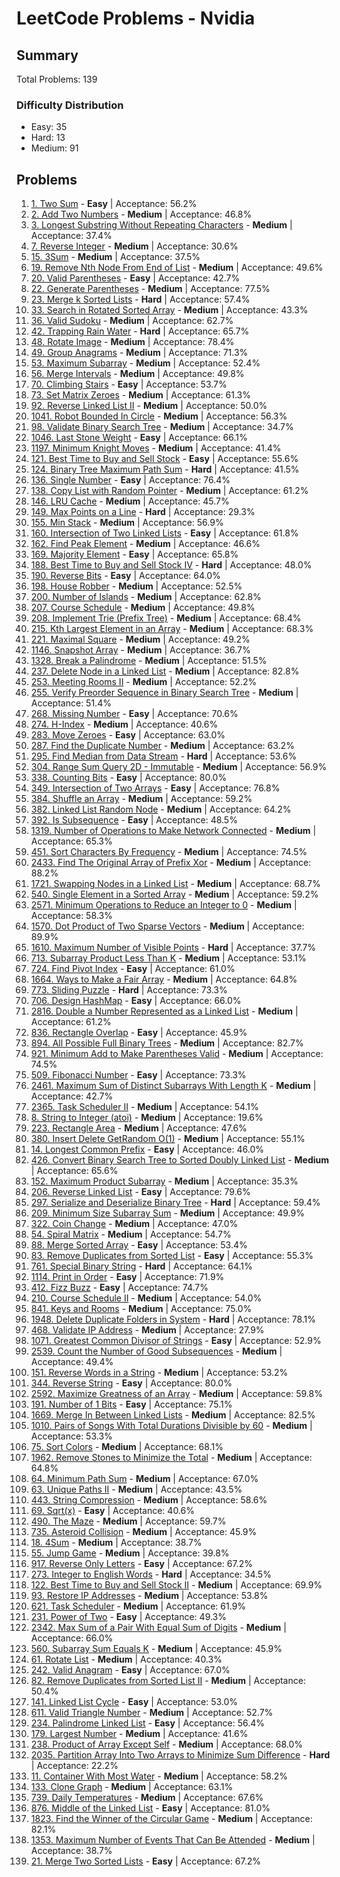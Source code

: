 # LeetCode Problems - Nvidia

## Summary
Total Problems: 139

### Difficulty Distribution

- Easy: 35
- Hard: 13
- Medium: 91

## Problems

1. [1. Two Sum](https://leetcode.com/problems/two-sum/) - **Easy** | Acceptance: 56.2%
2. [2. Add Two Numbers](https://leetcode.com/problems/add-two-numbers/) - **Medium** | Acceptance: 46.8%
3. [3. Longest Substring Without Repeating Characters](https://leetcode.com/problems/longest-substring-without-repeating-characters/) - **Medium** | Acceptance: 37.4%
4. [7. Reverse Integer](https://leetcode.com/problems/reverse-integer/) - **Medium** | Acceptance: 30.6%
5. [15. 3Sum](https://leetcode.com/problems/3sum/) - **Medium** | Acceptance: 37.5%
6. [19. Remove Nth Node From End of List](https://leetcode.com/problems/remove-nth-node-from-end-of-list/) - **Medium** | Acceptance: 49.6%
7. [20. Valid Parentheses](https://leetcode.com/problems/valid-parentheses/) - **Easy** | Acceptance: 42.7%
8. [22. Generate Parentheses](https://leetcode.com/problems/generate-parentheses/) - **Medium** | Acceptance: 77.5%
9. [23. Merge k Sorted Lists](https://leetcode.com/problems/merge-k-sorted-lists/) - **Hard** | Acceptance: 57.4%
10. [33. Search in Rotated Sorted Array](https://leetcode.com/problems/search-in-rotated-sorted-array/) - **Medium** | Acceptance: 43.3%
11. [36. Valid Sudoku](https://leetcode.com/problems/valid-sudoku/) - **Medium** | Acceptance: 62.7%
12. [42. Trapping Rain Water](https://leetcode.com/problems/trapping-rain-water/) - **Hard** | Acceptance: 65.7%
13. [48. Rotate Image](https://leetcode.com/problems/rotate-image/) - **Medium** | Acceptance: 78.4%
14. [49. Group Anagrams](https://leetcode.com/problems/group-anagrams/) - **Medium** | Acceptance: 71.3%
15. [53. Maximum Subarray](https://leetcode.com/problems/maximum-subarray/) - **Medium** | Acceptance: 52.4%
16. [56. Merge Intervals](https://leetcode.com/problems/merge-intervals/) - **Medium** | Acceptance: 49.8%
17. [70. Climbing Stairs](https://leetcode.com/problems/climbing-stairs/) - **Easy** | Acceptance: 53.7%
18. [73. Set Matrix Zeroes](https://leetcode.com/problems/set-matrix-zeroes/) - **Medium** | Acceptance: 61.3%
19. [92. Reverse Linked List II](https://leetcode.com/problems/reverse-linked-list-ii/) - **Medium** | Acceptance: 50.0%
20. [1041. Robot Bounded In Circle](https://leetcode.com/problems/robot-bounded-in-circle/) - **Medium** | Acceptance: 56.3%
21. [98. Validate Binary Search Tree](https://leetcode.com/problems/validate-binary-search-tree/) - **Medium** | Acceptance: 34.7%
22. [1046. Last Stone Weight](https://leetcode.com/problems/last-stone-weight/) - **Easy** | Acceptance: 66.1%
23. [1197. Minimum Knight Moves](https://leetcode.com/problems/minimum-knight-moves/) - **Medium** | Acceptance: 41.4%
24. [121. Best Time to Buy and Sell Stock](https://leetcode.com/problems/best-time-to-buy-and-sell-stock/) - **Easy** | Acceptance: 55.6%
25. [124. Binary Tree Maximum Path Sum](https://leetcode.com/problems/binary-tree-maximum-path-sum/) - **Hard** | Acceptance: 41.5%
26. [136. Single Number](https://leetcode.com/problems/single-number/) - **Easy** | Acceptance: 76.4%
27. [138. Copy List with Random Pointer](https://leetcode.com/problems/copy-list-with-random-pointer/) - **Medium** | Acceptance: 61.2%
28. [146. LRU Cache](https://leetcode.com/problems/lru-cache/) - **Medium** | Acceptance: 45.7%
29. [149. Max Points on a Line](https://leetcode.com/problems/max-points-on-a-line/) - **Hard** | Acceptance: 29.3%
30. [155. Min Stack](https://leetcode.com/problems/min-stack/) - **Medium** | Acceptance: 56.9%
31. [160. Intersection of Two Linked Lists](https://leetcode.com/problems/intersection-of-two-linked-lists/) - **Easy** | Acceptance: 61.8%
32. [162. Find Peak Element](https://leetcode.com/problems/find-peak-element/) - **Medium** | Acceptance: 46.6%
33. [169. Majority Element](https://leetcode.com/problems/majority-element/) - **Easy** | Acceptance: 65.8%
34. [188. Best Time to Buy and Sell Stock IV](https://leetcode.com/problems/best-time-to-buy-and-sell-stock-iv/) - **Hard** | Acceptance: 48.0%
35. [190. Reverse Bits](https://leetcode.com/problems/reverse-bits/) - **Easy** | Acceptance: 64.0%
36. [198. House Robber](https://leetcode.com/problems/house-robber/) - **Medium** | Acceptance: 52.5%
37. [200. Number of Islands](https://leetcode.com/problems/number-of-islands/) - **Medium** | Acceptance: 62.8%
38. [207. Course Schedule](https://leetcode.com/problems/course-schedule/) - **Medium** | Acceptance: 49.8%
39. [208. Implement Trie (Prefix Tree)](https://leetcode.com/problems/implement-trie-prefix-tree/) - **Medium** | Acceptance: 68.4%
40. [215. Kth Largest Element in an Array](https://leetcode.com/problems/kth-largest-element-in-an-array/) - **Medium** | Acceptance: 68.3%
41. [221. Maximal Square](https://leetcode.com/problems/maximal-square/) - **Medium** | Acceptance: 49.2%
42. [1146. Snapshot Array](https://leetcode.com/problems/snapshot-array/) - **Medium** | Acceptance: 36.7%
43. [1328. Break a Palindrome](https://leetcode.com/problems/break-a-palindrome/) - **Medium** | Acceptance: 51.5%
44. [237. Delete Node in a Linked List](https://leetcode.com/problems/delete-node-in-a-linked-list/) - **Medium** | Acceptance: 82.8%
45. [253. Meeting Rooms II](https://leetcode.com/problems/meeting-rooms-ii/) - **Medium** | Acceptance: 52.2%
46. [255. Verify Preorder Sequence in Binary Search Tree](https://leetcode.com/problems/verify-preorder-sequence-in-binary-search-tree/) - **Medium** | Acceptance: 51.4%
47. [268. Missing Number](https://leetcode.com/problems/missing-number/) - **Easy** | Acceptance: 70.6%
48. [274. H-Index](https://leetcode.com/problems/h-index/) - **Medium** | Acceptance: 40.6%
49. [283. Move Zeroes](https://leetcode.com/problems/move-zeroes/) - **Easy** | Acceptance: 63.0%
50. [287. Find the Duplicate Number](https://leetcode.com/problems/find-the-duplicate-number/) - **Medium** | Acceptance: 63.2%
51. [295. Find Median from Data Stream](https://leetcode.com/problems/find-median-from-data-stream/) - **Hard** | Acceptance: 53.6%
52. [304. Range Sum Query 2D - Immutable](https://leetcode.com/problems/range-sum-query-2d-immutable/) - **Medium** | Acceptance: 56.9%
53. [338. Counting Bits](https://leetcode.com/problems/counting-bits/) - **Easy** | Acceptance: 80.0%
54. [349. Intersection of Two Arrays](https://leetcode.com/problems/intersection-of-two-arrays/) - **Easy** | Acceptance: 76.8%
55. [384. Shuffle an Array](https://leetcode.com/problems/shuffle-an-array/) - **Medium** | Acceptance: 59.2%
56. [382. Linked List Random Node](https://leetcode.com/problems/linked-list-random-node/) - **Medium** | Acceptance: 64.2%
57. [392. Is Subsequence](https://leetcode.com/problems/is-subsequence/) - **Easy** | Acceptance: 48.5%
58. [1319. Number of Operations to Make Network Connected](https://leetcode.com/problems/number-of-operations-to-make-network-connected/) - **Medium** | Acceptance: 65.3%
59. [451. Sort Characters By Frequency](https://leetcode.com/problems/sort-characters-by-frequency/) - **Medium** | Acceptance: 74.5%
60. [2433. Find The Original Array of Prefix Xor](https://leetcode.com/problems/find-the-original-array-of-prefix-xor/) - **Medium** | Acceptance: 88.2%
61. [1721. Swapping Nodes in a Linked List](https://leetcode.com/problems/swapping-nodes-in-a-linked-list/) - **Medium** | Acceptance: 68.7%
62. [540. Single Element in a Sorted Array](https://leetcode.com/problems/single-element-in-a-sorted-array/) - **Medium** | Acceptance: 59.2%
63. [2571. Minimum Operations to Reduce an Integer to 0](https://leetcode.com/problems/minimum-operations-to-reduce-an-integer-to-0/) - **Medium** | Acceptance: 58.3%
64. [1570. Dot Product of Two Sparse Vectors](https://leetcode.com/problems/dot-product-of-two-sparse-vectors/) - **Medium** | Acceptance: 89.9%
65. [1610. Maximum Number of Visible Points](https://leetcode.com/problems/maximum-number-of-visible-points/) - **Hard** | Acceptance: 37.7%
66. [713. Subarray Product Less Than K](https://leetcode.com/problems/subarray-product-less-than-k/) - **Medium** | Acceptance: 53.1%
67. [724. Find Pivot Index](https://leetcode.com/problems/find-pivot-index/) - **Easy** | Acceptance: 61.0%
68. [1664. Ways to Make a Fair Array](https://leetcode.com/problems/ways-to-make-a-fair-array/) - **Medium** | Acceptance: 64.8%
69. [773. Sliding Puzzle](https://leetcode.com/problems/sliding-puzzle/) - **Hard** | Acceptance: 73.3%
70. [706. Design HashMap](https://leetcode.com/problems/design-hashmap/) - **Easy** | Acceptance: 66.0%
71. [2816. Double a Number Represented as a Linked List](https://leetcode.com/problems/double-a-number-represented-as-a-linked-list/) - **Medium** | Acceptance: 61.2%
72. [836. Rectangle Overlap](https://leetcode.com/problems/rectangle-overlap/) - **Easy** | Acceptance: 45.9%
73. [894. All Possible Full Binary Trees](https://leetcode.com/problems/all-possible-full-binary-trees/) - **Medium** | Acceptance: 82.7%
74. [921. Minimum Add to Make Parentheses Valid](https://leetcode.com/problems/minimum-add-to-make-parentheses-valid/) - **Medium** | Acceptance: 74.5%
75. [509. Fibonacci Number](https://leetcode.com/problems/fibonacci-number/) - **Easy** | Acceptance: 73.3%
76. [2461. Maximum Sum of Distinct Subarrays With Length K](https://leetcode.com/problems/maximum-sum-of-distinct-subarrays-with-length-k/) - **Medium** | Acceptance: 42.7%
77. [2365. Task Scheduler II](https://leetcode.com/problems/task-scheduler-ii/) - **Medium** | Acceptance: 54.1%
78. [8. String to Integer (atoi)](https://leetcode.com/problems/string-to-integer-atoi/) - **Medium** | Acceptance: 19.6%
79. [223. Rectangle Area](https://leetcode.com/problems/rectangle-area/) - **Medium** | Acceptance: 47.6%
80. [380. Insert Delete GetRandom O(1)](https://leetcode.com/problems/insert-delete-getrandom-o1/) - **Medium** | Acceptance: 55.1%
81. [14. Longest Common Prefix](https://leetcode.com/problems/longest-common-prefix/) - **Easy** | Acceptance: 46.0%
82. [426. Convert Binary Search Tree to Sorted Doubly Linked List](https://leetcode.com/problems/convert-binary-search-tree-to-sorted-doubly-linked-list/) - **Medium** | Acceptance: 65.6%
83. [152. Maximum Product Subarray](https://leetcode.com/problems/maximum-product-subarray/) - **Medium** | Acceptance: 35.3%
84. [206. Reverse Linked List](https://leetcode.com/problems/reverse-linked-list/) - **Easy** | Acceptance: 79.6%
85. [297. Serialize and Deserialize Binary Tree](https://leetcode.com/problems/serialize-and-deserialize-binary-tree/) - **Hard** | Acceptance: 59.4%
86. [209. Minimum Size Subarray Sum](https://leetcode.com/problems/minimum-size-subarray-sum/) - **Medium** | Acceptance: 49.9%
87. [322. Coin Change](https://leetcode.com/problems/coin-change/) - **Medium** | Acceptance: 47.0%
88. [54. Spiral Matrix](https://leetcode.com/problems/spiral-matrix/) - **Medium** | Acceptance: 54.7%
89. [88. Merge Sorted Array](https://leetcode.com/problems/merge-sorted-array/) - **Easy** | Acceptance: 53.4%
90. [83. Remove Duplicates from Sorted List](https://leetcode.com/problems/remove-duplicates-from-sorted-list/) - **Easy** | Acceptance: 55.3%
91. [761. Special Binary String](https://leetcode.com/problems/special-binary-string/) - **Hard** | Acceptance: 64.1%
92. [1114. Print in Order](https://leetcode.com/problems/print-in-order/) - **Easy** | Acceptance: 71.9%
93. [412. Fizz Buzz](https://leetcode.com/problems/fizz-buzz/) - **Easy** | Acceptance: 74.7%
94. [210. Course Schedule II](https://leetcode.com/problems/course-schedule-ii/) - **Medium** | Acceptance: 54.0%
95. [841. Keys and Rooms](https://leetcode.com/problems/keys-and-rooms/) - **Medium** | Acceptance: 75.0%
96. [1948. Delete Duplicate Folders in System](https://leetcode.com/problems/delete-duplicate-folders-in-system/) - **Hard** | Acceptance: 78.1%
97. [468. Validate IP Address](https://leetcode.com/problems/validate-ip-address/) - **Medium** | Acceptance: 27.9%
98. [1071. Greatest Common Divisor of Strings](https://leetcode.com/problems/greatest-common-divisor-of-strings/) - **Easy** | Acceptance: 52.9%
99. [2539. Count the Number of Good Subsequences](https://leetcode.com/problems/count-the-number-of-good-subsequences/) - **Medium** | Acceptance: 49.4%
100. [151. Reverse Words in a String](https://leetcode.com/problems/reverse-words-in-a-string/) - **Medium** | Acceptance: 53.2%
101. [344. Reverse String](https://leetcode.com/problems/reverse-string/) - **Easy** | Acceptance: 80.0%
102. [2592. Maximize Greatness of an Array](https://leetcode.com/problems/maximize-greatness-of-an-array/) - **Medium** | Acceptance: 59.8%
103. [191. Number of 1 Bits](https://leetcode.com/problems/number-of-1-bits/) - **Easy** | Acceptance: 75.1%
104. [1669. Merge In Between Linked Lists](https://leetcode.com/problems/merge-in-between-linked-lists/) - **Medium** | Acceptance: 82.5%
105. [1010. Pairs of Songs With Total Durations Divisible by 60](https://leetcode.com/problems/pairs-of-songs-with-total-durations-divisible-by-60/) - **Medium** | Acceptance: 53.3%
106. [75. Sort Colors](https://leetcode.com/problems/sort-colors/) - **Medium** | Acceptance: 68.1%
107. [1962. Remove Stones to Minimize the Total](https://leetcode.com/problems/remove-stones-to-minimize-the-total/) - **Medium** | Acceptance: 64.8%
108. [64. Minimum Path Sum](https://leetcode.com/problems/minimum-path-sum/) - **Medium** | Acceptance: 67.0%
109. [63. Unique Paths II](https://leetcode.com/problems/unique-paths-ii/) - **Medium** | Acceptance: 43.5%
110. [443. String Compression](https://leetcode.com/problems/string-compression/) - **Medium** | Acceptance: 58.6%
111. [69. Sqrt(x)](https://leetcode.com/problems/sqrtx/) - **Easy** | Acceptance: 40.6%
112. [490. The Maze](https://leetcode.com/problems/the-maze/) - **Medium** | Acceptance: 59.7%
113. [735. Asteroid Collision](https://leetcode.com/problems/asteroid-collision/) - **Medium** | Acceptance: 45.9%
114. [18. 4Sum](https://leetcode.com/problems/4sum/) - **Medium** | Acceptance: 38.7%
115. [55. Jump Game](https://leetcode.com/problems/jump-game/) - **Medium** | Acceptance: 39.8%
116. [917. Reverse Only Letters](https://leetcode.com/problems/reverse-only-letters/) - **Easy** | Acceptance: 67.2%
117. [273. Integer to English Words](https://leetcode.com/problems/integer-to-english-words/) - **Hard** | Acceptance: 34.5%
118. [122. Best Time to Buy and Sell Stock II](https://leetcode.com/problems/best-time-to-buy-and-sell-stock-ii/) - **Medium** | Acceptance: 69.9%
119. [93. Restore IP Addresses](https://leetcode.com/problems/restore-ip-addresses/) - **Medium** | Acceptance: 53.8%
120. [621. Task Scheduler](https://leetcode.com/problems/task-scheduler/) - **Medium** | Acceptance: 61.9%
121. [231. Power of Two](https://leetcode.com/problems/power-of-two/) - **Easy** | Acceptance: 49.3%
122. [2342. Max Sum of a Pair With Equal Sum of Digits](https://leetcode.com/problems/max-sum-of-a-pair-with-equal-sum-of-digits/) - **Medium** | Acceptance: 66.0%
123. [560. Subarray Sum Equals K](https://leetcode.com/problems/subarray-sum-equals-k/) - **Medium** | Acceptance: 45.9%
124. [61. Rotate List](https://leetcode.com/problems/rotate-list/) - **Medium** | Acceptance: 40.3%
125. [242. Valid Anagram](https://leetcode.com/problems/valid-anagram/) - **Easy** | Acceptance: 67.0%
126. [82. Remove Duplicates from Sorted List II](https://leetcode.com/problems/remove-duplicates-from-sorted-list-ii/) - **Medium** | Acceptance: 50.4%
127. [141. Linked List Cycle](https://leetcode.com/problems/linked-list-cycle/) - **Easy** | Acceptance: 53.0%
128. [611. Valid Triangle Number](https://leetcode.com/problems/valid-triangle-number/) - **Medium** | Acceptance: 52.7%
129. [234. Palindrome Linked List](https://leetcode.com/problems/palindrome-linked-list/) - **Easy** | Acceptance: 56.4%
130. [179. Largest Number](https://leetcode.com/problems/largest-number/) - **Medium** | Acceptance: 41.6%
131. [238. Product of Array Except Self](https://leetcode.com/problems/product-of-array-except-self/) - **Medium** | Acceptance: 68.0%
132. [2035. Partition Array Into Two Arrays to Minimize Sum Difference](https://leetcode.com/problems/partition-array-into-two-arrays-to-minimize-sum-difference/) - **Hard** | Acceptance: 22.2%
133. [11. Container With Most Water](https://leetcode.com/problems/container-with-most-water/) - **Medium** | Acceptance: 58.2%
134. [133. Clone Graph](https://leetcode.com/problems/clone-graph/) - **Medium** | Acceptance: 63.1%
135. [739. Daily Temperatures](https://leetcode.com/problems/daily-temperatures/) - **Medium** | Acceptance: 67.6%
136. [876. Middle of the Linked List](https://leetcode.com/problems/middle-of-the-linked-list/) - **Easy** | Acceptance: 81.0%
137. [1823. Find the Winner of the Circular Game](https://leetcode.com/problems/find-the-winner-of-the-circular-game/) - **Medium** | Acceptance: 82.1%
138. [1353. Maximum Number of Events That Can Be Attended](https://leetcode.com/problems/maximum-number-of-events-that-can-be-attended/) - **Medium** | Acceptance: 38.7%
139. [21. Merge Two Sorted Lists](https://leetcode.com/problems/merge-two-sorted-lists/) - **Easy** | Acceptance: 67.2%